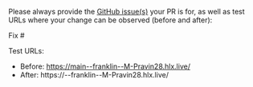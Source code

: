 Please always provide the [GitHub issue(s)](../issues) your PR is for, as well as test URLs where your change can be observed (before and after):

Fix #<gh-issue-id>

Test URLs:
- Before: https://main--franklin--M-Pravin28.hlx.live/
- After: https://<branch>--franklin--M-Pravin28.hlx.live/
